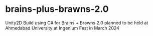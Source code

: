 # brains-plus-brawns-2.0
 Unity2D Build using C# for Brains + Brawns 2.0 planned to be held at Ahmedabad University at Ingenium Fest in March 2024
